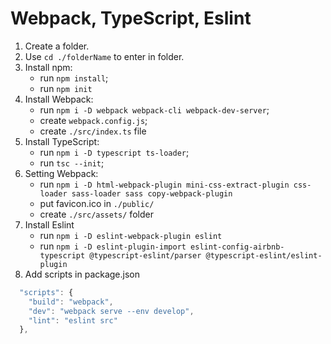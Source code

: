 # Webpack, TypeScript, Eslint

1. Create a folder.
2. Use `cd ./folderName` to enter in folder.
3. Install npm:
   - run `npm install`;
   - run `npm init`
4. Install Webpack:
   - run `npm i -D webpack webpack-cli webpack-dev-server`;
   - create `webpack.config.js`;
   - create `./src/index.ts` file
5. Install TypeScript:
   - run `npm i -D typescript ts-loader`;
   - run `tsc --init`;
6. Setting Webpack:
   - run `npm i -D html-webpack-plugin mini-css-extract-plugin css-loader sass-loader sass copy-webpack-plugin`
   - put favicon.ico in `./public/`
   - create `./src/assets/` folder
7. Install Eslint
   - run `npm i -D eslint-webpack-plugin eslint`
   - run `npm i -D eslint-plugin-import eslint-config-airbnb-typescript @typescript-eslint/parser @typescript-eslint/eslint-plugin`
8. Add scripts in package.json 
```javascript
  "scripts": {
    "build": "webpack",
    "dev": "webpack serve --env develop",
    "lint": "eslint src"
  },
```
